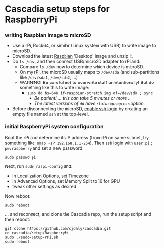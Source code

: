 # Cascadia setup steps for RaspberryPi

### writing Raspbian image to microSD

* Use a rPi, Rock64, or similar (Linux system with USB) to write image to microSD.
* Download the latest [Raspbian](https://www.raspberrypi.org/downloads/raspbian/) 'Desktop' image and unzip it.
* Do `ls /dev`, and then connect USB/microSD adapter to rPi and:
  * Compare `ls /dev` now to determine which device is microSD.
  * On my rPi, the microSD usually maps to `/dev/sda` (and sub-partitions like `/dev/sda1`, `/dev/sda2`, ...)
  * WARNING! Be careful not to overwrite stuff unintentionally! But do something like this to write image:
    * `sudo dd bs=64K if=raspbian-stretch.img of=/dev/sdX ; sync`
      * _Be patient! ... this can take 5 minutes or more ..._
      * _The latest versions of `dd` have `status=progress` option._
* Before disconnecting the microSD, [enable ssh login](https://www.raspberrypi.org/blog/a-security-update-for-raspbian-pixel/) by creating an empty file named `ssh` at the top-level.

### initial RaspberryPi system configuration

Boot the rPi and determine its IP address (from rPi on same subnet, try something like: `nmap -sP 192.168.1.1-254`).
Then `ssh` login with `user:pi` ; `pw:raspberry` and set a new password:

    sudo passwd pi

Next, run `sudo raspi-config` and:
* in Localization Options, set Timezone
* in Advanced Options, set Memory Split to 16 for GPU
* tweak other settings as desired

Now reboot:

    sudo reboot

... and reconnect, and clone the Cascadia repo, run the setup script and then reboot:

    git clone https://github.com/cjdaly/cascadia.git
    cd cascadia/setup/RaspberryPi
    sudo ./sudo-setup-rPi.sh
    sudo reboot
